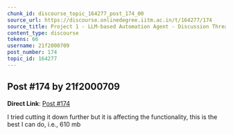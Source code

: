 ```yaml
---
chunk_id: discourse_topic_164277_post_174_00
source_url: https://discourse.onlinedegree.iitm.ac.in/t/164277/174
source_title: Project 1 - LLM-based Automation Agent - Discussion Thread [TDS Jan 2025]
content_type: discourse
tokens: 66
username: 21f2000709
post_number: 174
topic_id: 164277
---
```


## Post #174 by 21f2000709

**Direct Link**: [Post #174](https://discourse.onlinedegree.iitm.ac.in/t/164277/174)

I tried cutting it down further but it is affecting the functionality, this is the best I can do, i.e., 610 mb
